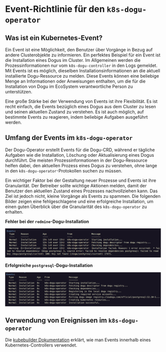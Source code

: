 # Event-Richtlinie für den `k8s-dogu-operator`

## Was ist ein Kubernetes-Event?

Ein Event ist eine Möglichkeit, den Benutzer über Vorgänge in Bezug auf andere Clusterobjekte zu informieren. Ein
perfektes Beispiel für ein Event ist die Installation eines Dogus im Cluster. Im Allgemeinen werden die
Prozessinformationen nur vom `k8s-dogu-controller` in den Logs gemeldet. Mit Events ist es möglich,
dieselben Installationsinformationen an die aktuell installierte Dogu-Ressource zu melden. Diese Events können eine
beliebige Menge an Informationen oder Anweisungen enthalten, um die für die Installation von Dogu im EcoSystem
verantwortliche Person zu unterstützen.

Eine große Stärke bei der Verwendung von Events ist ihre Flexibilität. Es ist recht einfach, die Events
bezüglich eines Dogus aus dem Cluster zu lesen und seinen aktuellen Zustand zu verstehen. Es ist auch möglich, auf
bestimmte Events zu reagieren, indem beliebige Aufgaben ausgeführt werden.

## Umfang der Events im `k8s-dogu-operator`

Der Dogu-Operator erstellt Events für die Dogu-CRD, während er tägliche Aufgaben wie die Installation, Löschung oder
Aktualisierung eines Dogus durchführt. Die meisten Prozessinformationen in der Dogu-Ressource helfen dabei, den
aktuellen
Prozess eines Dogus zu verstehen, ohne lange in den `k8s-dogu-operator`-Protokollen suchen zu müssen.

Ein wichtiger Faktor bei der Gestaltung neuer Prozesse und Events ist ihre Granularität. Der Betreiber sollte
wichtige Aktionen melden, damit der Benutzer den aktuellen Zustand eines Prozesses nachvollziehen kann. Das Ziel ist
jedoch nicht, kleine Vorgänge als Events zu spammen. Die folgenden Bilder zeigen eine fehlgeschlagene und eine
erfolgreiche Installation, um einen guten Überblick über die Granularität des `k8s-dogu-operator` zu erhalten.

**Fehler bei der `redmine`-Dogu-Installation**

![Bild, das die Ereignisse beim Auftreten eines Fehlers bei der Installation des `postgresql` Dogu zeigt.](figures/events_with_errors.png)

**Erfolgreiche `postgresql`-Dogu-Installation**

![Bild mit Ereignissen für die erfolgreiche Installation des `postgresql` Dogu.](figures/events_without_errors.png)

## Verwendung von Ereignissen im `k8s-dogu-operator`
<!-- TODO Please check this link because actual kubebuilder has ssl issues -->
<!-- markdown-link-check-disable -->
Die [kubebuilder Dokumentation](https://book-v1.book.kubebuilder.io/beyond_basics/creating_events.html) erklärt, wie man
Events innerhalb eines Kubernetes-Controllers verwendet.